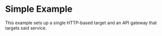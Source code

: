 # Simple Example

This example sets up a single HTTP-based target and an API gateway that targets said service.